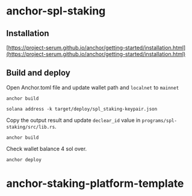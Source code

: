 # anchor-spl-staking

## Installation

[https://project-serum.github.io/anchor/getting-started/installation.html](https://project-serum.github.io/anchor/getting-started/installation.html)

## Build and deploy

Open Anchor.toml file and update wallet path and `localnet` to `mainnet`

`anchor build`

`solana address -k target/deploy/spl_staking-keypair.json`

Copy the output result and update `declear_id` value in `programs/spl-staking/src/lib.rs`.

`anchor build`

Check wallet balance 4 sol over.

`anchor deploy`
# anchor-staking-platform-template
